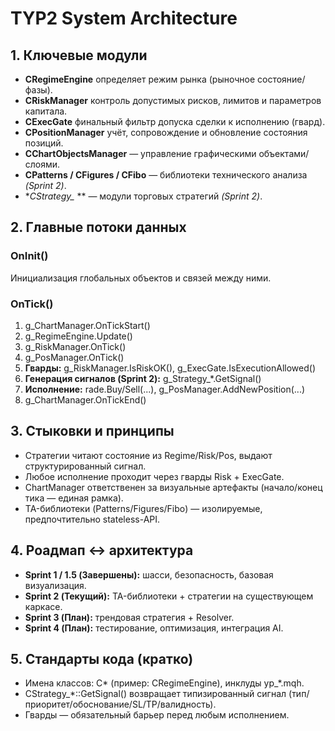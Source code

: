 ﻿# TYP2 System Architecture

## 1. Ключевые модули
- **CRegimeEngine**  определяет режим рынка (рыночное состояние/фазы).
- **CRiskManager**  контроль допустимых рисков, лимитов и параметров капитала.
- **CExecGate**  финальный фильтр допуска сделки к исполнению (гвард).
- **CPositionManager**  учёт, сопровождение и обновление состояния позиций.
- **CChartObjectsManager** — управление графическими объектами/слоями.
- **CPatterns / CFigures / CFibo** — библиотеки технического анализа *(Sprint 2)*.
- **CStrategy_* ** — модули торговых стратегий *(Sprint 2)*.

## 2. Главные потоки данных
### OnInit()
Инициализация глобальных объектов и связей между ними.

### OnTick()
1. g_ChartManager.OnTickStart()
2. g_RegimeEngine.Update()
3. g_RiskManager.OnTick()
4. g_PosManager.OnTick()
5. **Гварды:** g_RiskManager.IsRiskOK(), g_ExecGate.IsExecutionAllowed()
6. **Генерация сигналов (Sprint 2):** g_Strategy_*.GetSignal()
7. **Исполнение:** 	rade.Buy/Sell(...), g_PosManager.AddNewPosition(...)
8. g_ChartManager.OnTickEnd()

## 3. Стыковки и принципы
- Стратегии читают состояние из Regime/Risk/Pos, выдают структурированный сигнал.
- Любое исполнение проходит через гварды Risk + ExecGate.
- ChartManager ответственен за визуальные артефакты (начало/конец тика — единая рамка).
- TA-библиотеки (Patterns/Figures/Fibo) — изолируемые, предпочтительно stateless-API.

## 4. Роадмап ↔ архитектура
- **Sprint 1 / 1.5 (Завершены):** шасси, безопасность, базовая визуализация.
- **Sprint 2 (Текущий):** TA-библиотеки + стратегии на существующем каркасе.
- **Sprint 3 (План):** трендовая стратегия + Resolver.
- **Sprint 4 (План):** тестирование, оптимизация, интеграция AI.

## 5. Стандарты кода (кратко)
- Имена классов: C* (пример: CRegimeEngine), инклуды 	yp_*.mqh.
- CStrategy_*::GetSignal() возвращает типизированный сигнал (тип/приоритет/обоснование/SL/TP/валидность).
- Гварды — обязательный барьер перед любым исполнением.
